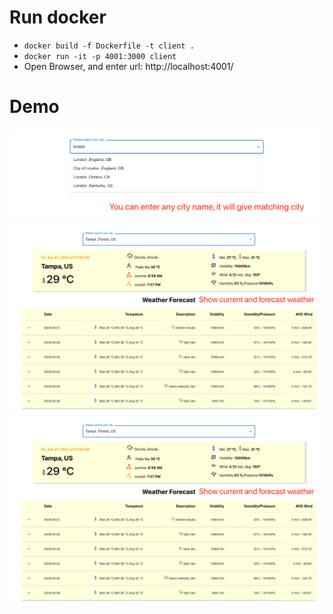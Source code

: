 # Run docker
- ```docker build -f Dockerfile -t client .```
- ```docker run -it -p 4001:3000 client ```
- Open Browser, and enter url: http://localhost:4001/


# Demo
![DEMO1](Project-DEMO1.png "DEMO1")
![DEMO2](Project-DEMO2.png "DEMO2")
![DEMO3](Project-DEMO2.png "DEMO3")
